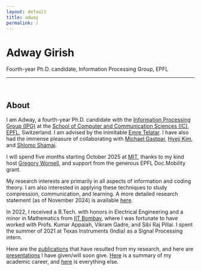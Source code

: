 ```yaml
---
layout: default
title: adway
permalink: /
---
```



# Adway Girish
 Fourth-year Ph.D. candidate, Information Processing Group, EPFL


---
<br>

## About

I am Adway, a fourth-year Ph.D. candidate with the [Information Processing Group (IPG)](https://ipg.epfl.ch/) at the 
[School of Computer and Communication Sciences (IC)](https://www.epfl.ch/schools/ic/), 
[EPFL](https://www.epfl.ch/), Switzerland. I am advised by the inimitable 
[Emre Telatar](https://people.epfl.ch/emre.telatar/?lang=en). 
I have also had the immense pleasure of collaborating with 
[Michael Gastpar](https://people.epfl.ch/michael.gastpar/?lang=en), 
[Hyeji Kim](https://sites.utexas.edu/hkim/), and [Shlomo Shamai](https://shamai.net.technion.ac.il/). 

I will spend five months starting October 2025 at [MIT](https://www.mit.edu/), thanks to my kind host [Gregory Wornell](https://web.mit.edu/gww/www/), and support from the generous EPFL Doc.Mobility grant.

My research interests are primarily in all aspects of information and coding theory. 
I am also interested in applying these techniques to study compression, communication, and learning. 
A more detailed research statement (as of November 2024) is available [here](https://adwaygirish.github.io/files/docs/adway-research-statement_11-24.pdf).

In 2022, I received a B.Tech. with honors in Electrical Engineering and a minor in Mathematics 
from [IIT Bombay](https://www.iitb.ac.in/), where I was fortunate to have worked with 
Profs. Kumar Appaiah, 
Vikram Gadre, and
Sibi Raj Pillai. 
I spent the summer of 2021 at Texas Instruments (India) as a Signal Processing intern.

Here are the [publications](/publications) that have resulted from my research, 
and here are [presentations](/talks) I have given/will soon give. 
[Here](/profile) is a summary of my academic career, and [here](/misc) is everything else.


